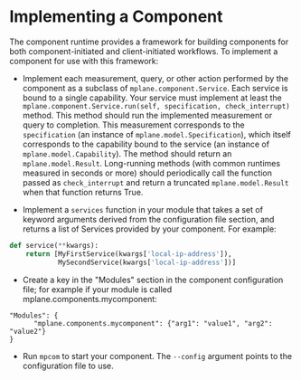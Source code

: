 # Implementing a Component

The component runtime provides a framework for building components for both component-initiated and client-initiated workflows. To implement a component for use with this framework:

- Implement each measurement, query, or other action performed by the component as a subclass of `mplane.component.Service`. Each service is bound to a single capability. Your service must implement at least the `mplane.component.Service.run(self, specification, check_interrupt)` method. This method should run the implemented measurement or query to completion. This measurement corresponds to the `specification` (an instance of `mplane.model.Specification`), which itself corresponds to the capability bound to the service (an instance of `mplane.model.Capability`). The method should return an `mplane.model.Result`. Long-running methods (with common runtimes measured in seconds or more) should periodically call the function passed as `check_interrupt` and return a truncated `mplane.model.Result` when that function returns True.

- Implement a `services` function in your module that takes a set of keyword arguments derived from the configuration file section, and returns a list of Services provided by your component. For example:

```python
def service(**kwargs):
    return [MyFirstService(kwargs['local-ip-address']),
            MySecondService(kwargs['local-ip-address'])]
```

- Create a key in the "Modules" section in the component configuration file; for example if your module is called mplane.components.mycomponent:

```
"Modules": {
      "mplane.components.mycomponent": {"arg1": "value1", "arg2": "value2"}
}
```

- Run `mpcom` to start your component. The `--config` argument points to the configuration file to use.

